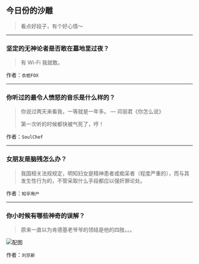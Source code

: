 ## 今日份的沙雕

> 看点好段子，有个好心情～


 
---

### 坚定的无神论者是否敢在墓地里过夜？

> 有 Wi-Fi 我就敢。


作者：`衣柜FOX`

---

### 你听过的最令人愤怒的音乐是什么样的？

> 你说过两天来看我，一等就是一年多。 — 邓丽君《你怎么说》
> 
> 第一次听的时候都快被气死了，哼！


作者：`SoulChef`

---

### 女朋友是脑残怎么办？

> 我国相关法规规定，明知妇女是精神患者或痴呆者（程度严重的），而与其发生性行为的，不管采取什么手段都应以强奸罪论处。


作者：`知乎用户`

---

### 你小时候有哪些神奇的误解？

> 原来一直以为肯德基老爷爷的领结是他的四肢。。。



![配图](http://pic4.zhimg.com/2a4c71fd5d1344fefe61c8e9fd29a384_b.jpg)


作者：`刘京新`